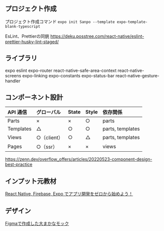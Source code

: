 ## プロジェクト作成

プロジェクト作成コマンド
`expo init Sanpo --template expo-template-blank-typescript`

EsLint、Prettierの同銃
https://deku.posstree.com/react-native/eslint-prettier-husky-lint-staged/

## ライブラリ

expo
eslint
expo-router
react-native-safe-area-context
react-native-screens
expo-linking
expo-constants
expo-status-bar
react-native-gesture-handler

## コンポーネント設計

| API 通信  | グローバル  | State | Style | 依存関係         |
| :-------- | :---------- | :---- | :---- | :--------------- |
| Parts     | ×           | ×     | ○     | parts            |
| Templates | △           | ○     | ○     | parts, templates |
| Views     | ○（client） | ○     | △     | parts, templates |
| Pages     | ○（ssr）    | ×     | ×     | views            |

https://zenn.dev/overflow_offers/articles/20220523-component-design-best-practice

## インプット元教材

[React Native, Firebase, Expo でアプリ開発をゼロから始めよう！](https://www.udemy.com/course/react-native-ios-android/)

## デザイン

[Figmaで作成した大まかなモック](<https://www.figma.com/file/dIXdiVc2ddCESOnJAgEbog/MemoApp-(%E3%82%B3%E3%83%94%E3%83%BC)?type=design&node-id=437%3A2630&mode=design&t=egBmsk731qr2FHvG-1>)
